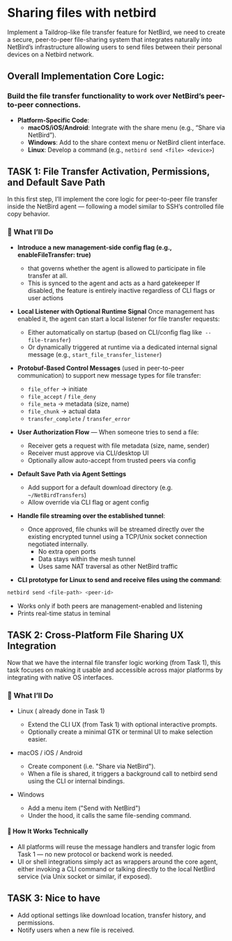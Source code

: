 # Sharing files with netbird 
Implement a Taildrop-like file transfer feature for NetBird, we need to create a secure, peer-to-peer file-sharing system that integrates naturally into NetBird’s infrastructure allowing users to send files between their personal devices on a Netbird network.

## Overall Implementation Core Logic: 
### Build the file transfer functionality to work over NetBird’s peer-to-peer connections.
-  **Platform-Specific Code**:
    - **macOS/iOS/Android**: Integrate with the share menu (e.g., “Share via NetBird”).
    - **Windows**: Add to the share context menu or NetBird client interface.
    - **Linux**: Develop a command (e.g., `netbird send <file> <device>`)

## TASK 1: File Transfer Activation, Permissions, and Default Save Path
In this first step, I’ll implement the core logic for peer-to-peer file transfer inside the NetBird agent — following a model similar to SSH’s controlled file copy behavior.

### 🧩 What I’ll Do
- **Introduce a new management-side config flag (e.g., enableFileTransfer: true)**
   - that governs whether the agent is allowed to participate in file transfer at all.
   - This is synced to the agent and acts as a hard gatekeeper
If disabled, the feature is entirely inactive regardless of CLI flags or user actions

- **Local Listener with Optional Runtime Signal**
  Once management has enabled it, the agent can start a local listener for file transfer requests:
   - Either automatically on startup (based on CLI/config flag like` --file-transfer`)
   - Or dynamically triggered at runtime via a dedicated internal signal message (e.g., `start_file_transfer_listener`)


- **Protobuf-Based Control Messages** (used in peer-to-peer communication) to support new message types for file transfer:
  - `file_offer` → initiate
  - `file_accept` / `file_deny`
  - `file_meta` → metadata (size, name)
  - `file_chunk` → actual data
  - `transfer_complete` / `transfer_error`

- **User Authorization Flow** — When someone tries to send a file:
   - Receiver gets a request with file metadata (size, name, sender)
   - Receiver must approve via CLI/desktop UI
   - Optionally allow auto-accept from trusted peers via config

- **Default Save Path via Agent Settings**
  - Add support for a default download directory (e.g. `~/NetBirdTransfers`)
  - Allow override via CLI flag or agent config

- **Handle file streaming over the established tunnel**:
    - Once approved, file chunks will be streamed directly over the existing encrypted tunnel using a TCP/Unix socket connection negotiated internally.
      - No extra open ports
      - Data stays within the mesh tunnel
      - Uses same NAT traversal as other NetBird traffic

- **CLI prototype for Linux to send and receive files using the command**:
```bash
netbird send <file-path> <peer-id>
```
   - Works only if both peers are management-enabled and listening
   - Prints real-time status in teminal 

## TASK 2: Cross-Platform File Sharing UX Integration
Now that we have the internal file transfer logic working (from Task 1), this task focuses on making it usable and accessible across major platforms by integrating with native OS interfaces.

### 🧩 What I’ll Do
- Linux ( already done in Task 1)
   - Extend the CLI UX (from Task 1) with optional interactive prompts.
   - Optionally create a minimal GTK or terminal UI to make selection easier.

- macOS / iOS / Android
  - Create component (i.e. "Share via NetBird").
  - When a file is shared, it triggers a background call to netbird send <file> <target-device> using the CLI or internal bindings.

- Windows
   - Add a  menu item ("Send with NetBird")
   - Under the hood, it calls the same file-sending command.


#### 🔁 How It Works Technically
- All platforms will reuse the message handlers and transfer logic from Task 1 — no new protocol or backend work is needed.
- UI or shell integrations simply act as wrappers around the core agent, either invoking a CLI command or talking directly to the local NetBird service (via Unix socket or similar, if exposed).

## TASK 3: Nice to have
- Add optional settings like download location, transfer history, and permissions.
- Notify users when a new file is received.
